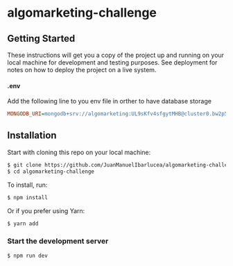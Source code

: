 # algomarketing-challenge

## Getting Started

These instructions will get you a copy of the project up and running on your local machine for development and testing purposes. See deployment for notes on how to deploy the project on a live system.

#### .env

Add the following line to you env file in orther to have database storage

```ini
MONGODB_URI=mongodb+srv://algomarketing:UL9sKfv4sfgytMHB@cluster0.bw2p5qq.mongodb.net/?retryWrites=true&w=majority
```

## Installation

Start with cloning this repo on your local machine:

```sh
$ git clone https://github.com/JuanManuelIbarlucea/algomarketing-challenge.git
$ cd algomarketing-challenge
```

To install, run:

```sh
$ npm install
```

Or if you prefer using Yarn:

```sh
$ yarn add
```

### Start the development server

```sh
$ npm run dev
```
